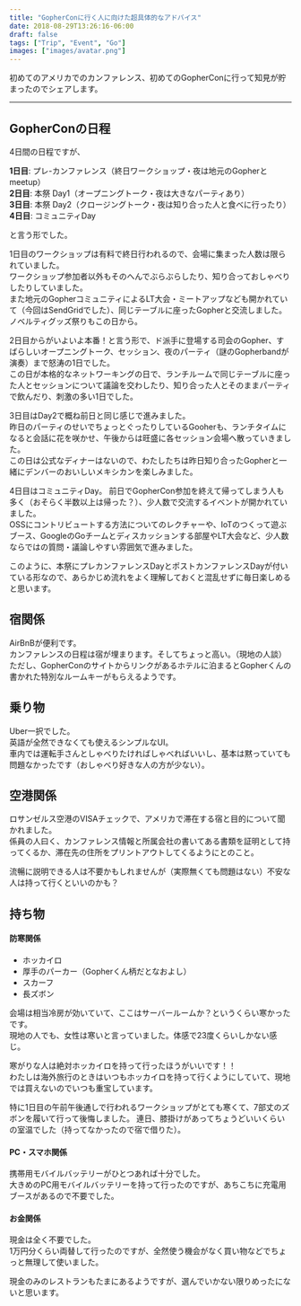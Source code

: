 ```yaml
---
title: "GopherConに行く人に向けた超具体的なアドバイス"
date: 2018-08-29T13:26:16-06:00
draft: false
tags: ["Trip", "Event", "Go"]
images: ["images/avatar.png"]
---
```

初めてのアメリカでのカンファレンス、初めてのGopherConに行って知見が貯まったのでシェアします。

***
## GopherConの日程
4日間の日程ですが、

**1日目**: プレ-カンファレンス（終日ワークショップ・夜は地元のGopherとmeetup）<br>
**2日目**: 本祭 Day1（オープニングトーク・夜は大きなパーティあり）<br>
**3日目**: 本祭 Day2（クロージングトーク・夜は知り合った人と食べに行ったり）<br>
**4日目**: コミュニティDay

と言う形でした。

1日目のワークショップは有料で終日行われるので、会場に集まった人数は限られていました。<br>
ワークショップ参加者以外もそのへんでぶらぶらしたり、知り合っておしゃべりしたりしていました。<br>
また地元のGopherコミュニティによるLT大会・ミートアップなども開かれていて（今回はSendGridでした）、同じテーブルに座ったGopherと交流しました。<br>
ノベルティグッズ祭りもこの日から。

2日目からがいよいよ本番！と言う形で、ド派手に登場する司会のGopher、すばらしいオープニングトーク、セッション、夜のパーティ（謎のGopherbandが演奏）まで怒涛の1日でした。<br>
この日が本格的なネットワーキングの日で、ランチルームで同じテーブルに座った人とセッションについて議論を交わしたり、知り合った人とそのままパーティで飲んだり、刺激の多い1日でした。

3日目はDay2で概ね前日と同じ感じで進みました。<br>
昨日のパーティのせいでちょっとぐったりしているGooherも、ランチタイムになると会話に花を咲かせ、午後からは旺盛に各セッション会場へ散っていきました。<br>
この日は公式なディナーはないので、わたしたちは昨日知り合ったGopherと一緒にデンバーのおいしいメキシカンを楽しみました。

4日目はコミュニティDay。
前日でGopherCon参加を終えて帰ってしまう人も多く（おそらく半数以上は帰った？）、少人数で交流するイベントが開かれていました。<br>
OSSにコントリビュートする方法についてのレクチャーや、IoTのつくって遊ぶブース、GoogleのGoチームとディスカッションする部屋やLT大会など、少人数ならではの質問・議論しやすい雰囲気で進みました。

このように、本祭にプレカンファレンスDayとポストカンファレンスDayが付いている形なので、あらかじめ流れをよく理解しておくと混乱せずに毎日楽しめると思います。

## 宿関係
AirBnBが便利です。<br>
カンファレンスの日程は宿が埋まります。そしてちょっと高い。（現地の人談）<br>
ただし、GopherConのサイトからリンクがあるホテルに泊まるとGopherくんの書かれた特別なルームキーがもらえるようです。

## 乗り物
Uber一択でした。<br>
英語が全然できなくても使えるシンプルなUI。<br>
車内では運転手さんとしゃべりたければしゃべればいいし、基本は黙っていても問題なかったです（おしゃべり好きな人の方が少ない）。

## 空港関係
ロサンゼルス空港のVISAチェックで、アメリカで滞在する宿と目的について聞かれました。<br>
係員の人曰く、カンファレンス情報と所属会社の書いてある書類を証明として持ってくるか、滞在先の住所をプリントアウトしてくるようにとのこと。

流暢に説明できる人は不要かもしれませんが（実際無くても問題はない）不安な人は持って行くといいのかも？

## 持ち物
#### 防寒関係
- ホッカイロ
- 厚手のパーカー（Gopherくん柄だとなおよし）
- スカーフ
- 長ズボン

会場は相当冷房が効いていて、ここはサーバールームか？というくらい寒かったです。<br>
現地の人でも、女性は寒いと言っていました。体感で23度くらいしかない感じ。

寒がりな人は絶対ホッカイロを持って行ったほうがいいです！！<br>
わたしは海外旅行のときはいつもホッカイロを持って行くようにしていて、現地では買えないのでいつも重宝しています。

特に1日目の午前午後通しで行われるワークショップがとても寒くて、7部丈のズボンを履いて行って後悔しました。
連日、膝掛けがあってちょうどいいくらいの室温でした（持ってなかったので宿で借りた）。

#### PC・スマホ関係
携帯用モバイルバッテリーがひとつあれば十分でした。<br>
大きめのPC用モバイルバッテリーを持って行ったのですが、あちこちに充電用ブースがあるので不要でした。

#### お金関係
現金は全く不要でした。<br>
1万円分くらい両替して行ったのですが、全然使う機会がなく買い物などでちょっと無理して使いました。

現金のみのレストランもたまにあるようですが、選んでいかない限りめったにないと思います。
